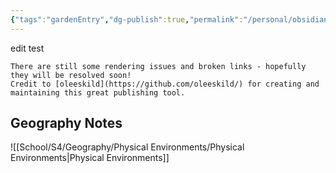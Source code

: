 ```yaml
---
{"tags":"gardenEntry","dg-publish":true,"permalink":"/personal/obsidian-digital-garden/digital-garden-homepage/"}
---
```

edit test
```ad-warning
There are still some rendering issues and broken links - hopefully they will be resolved soon!
Credit to [oleeskild](https://github.com/oleeskild/) for creating and maintaining this great publishing tool.
```

## Geography Notes
![[School/S4/Geography/Physical Environments/Physical Environments|Physical Environments]]

